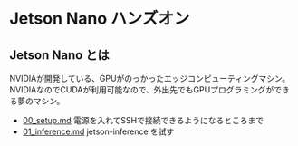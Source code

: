 # Jetson Nano ハンズオン

## Jetson Nano とは
NVIDIAが開発している、GPUがのっかったエッジコンピューティングマシン。
NVIDIAなのでCUDAが利用可能なので、外出先でもGPUプログラミングができる夢のマシン。

- [00_setup.md](00_setup.md) 電源を入れてSSHで接続できるようになるところまで
- [01_inference.md](01_inference.md) jetson-inference を試す